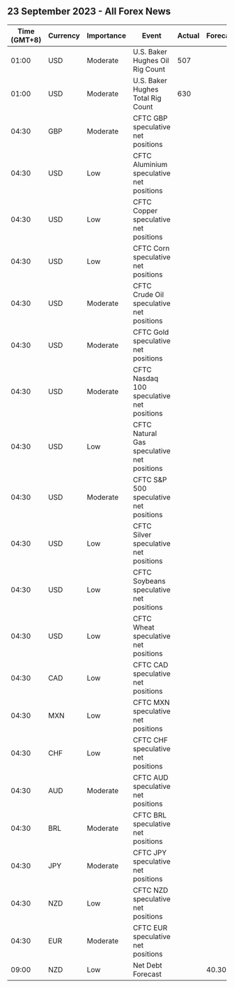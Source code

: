 ## 23 September 2023 - All Forex News

| Time (GMT+8) | Currency | Importance | Event | Actual | Forecast | Previous |
|------|----------|------------|-------|--------|----------|----------|
| 01:00 | USD | Moderate | U.S. Baker Hughes Oil Rig Count | 507 |  | 515 |
| 01:00 | USD | Moderate | U.S. Baker Hughes Total Rig Count | 630 |  | 641 |
| 04:30 | GBP | Moderate | CFTC GBP speculative net positions |  |  | 46.2K |
| 04:30 | USD | Low | CFTC Aluminium speculative net positions |  |  | 5.1K |
| 04:30 | USD | Low | CFTC Copper speculative net positions |  |  | -12.3K |
| 04:30 | USD | Low | CFTC Corn speculative net positions |  |  | -88.0K |
| 04:30 | USD | Moderate | CFTC Crude Oil speculative net positions |  |  | 326.9K |
| 04:30 | USD | Moderate | CFTC Gold speculative net positions |  |  | 123.9K |
| 04:30 | USD | Moderate | CFTC Nasdaq 100 speculative net positions |  |  | 9.1K |
| 04:30 | USD | Low | CFTC Natural Gas speculative net positions |  |  | -112.0K |
| 04:30 | USD | Moderate | CFTC S&P 500 speculative net positions |  |  | -116.3K |
| 04:30 | USD | Low | CFTC Silver speculative net positions |  |  | 18.0K |
| 04:30 | USD | Low | CFTC Soybeans speculative net positions |  |  | 85.2K |
| 04:30 | USD | Low | CFTC Wheat speculative net positions |  |  | -49.6K |
| 04:30 | CAD | Low | CFTC CAD speculative net positions |  |  | -41.9K |
| 04:30 | MXN | Low | CFTC MXN speculative net positions |  |  | 66.9K |
| 04:30 | CHF | Low | CFTC CHF speculative net positions |  |  | -9.3K |
| 04:30 | AUD | Moderate | CFTC AUD speculative net positions |  |  | -79.5K |
| 04:30 | BRL | Moderate | CFTC BRL speculative net positions |  |  | 13.2K |
| 04:30 | JPY | Moderate | CFTC JPY speculative net positions |  |  | -98.7K |
| 04:30 | NZD | Low | CFTC NZD speculative net positions |  |  | -14.6K |
| 04:30 | EUR | Moderate | CFTC EUR speculative net positions |  |  | 113.1K |
| 09:00 | NZD | Low | Net Debt Forecast |  | 40.30% | 38.50% |
